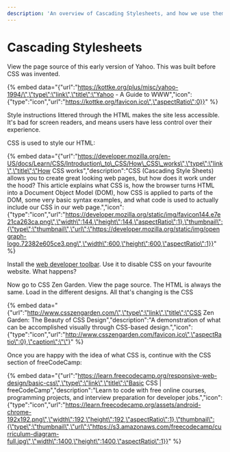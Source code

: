 ```yaml
---
description: 'An overview of Cascading Stylesheets, and how we use them to style HTML'
---
```


# Cascading Stylesheets

View the page source of this early version of Yahoo. This was built before CSS was invented.

{% embed data="{\"url\":\"https://kottke.org/plus/misc/yahoo-1994/\",\"type\":\"link\",\"title\":\"Yahoo - A Guide to WWW\",\"icon\":{\"type\":\"icon\",\"url\":\"https://kottke.org/favicon.ico\",\"aspectRatio\":0}}" %}

Style instructions littered through the HTML makes the site less accessible. It's bad for screen readers, and means users have less control over their experience.

CSS is used to style our HTML:

{% embed data="{\"url\":\"https://developer.mozilla.org/en-US/docs/Learn/CSS/Introduction\_to\_CSS/How\_CSS\_works\",\"type\":\"link\",\"title\":\"How CSS works\",\"description\":\"CSS \(Cascading Style Sheets\) allows you to create great looking web pages, but how does it work under the hood? This article explains what CSS is, how the browser turns HTML into a Document Object Model \(DOM\), how CSS is applied to parts of the DOM, some very basic syntax examples, and what code is used to actually include our CSS in our web page.\",\"icon\":{\"type\":\"icon\",\"url\":\"https://developer.mozilla.org/static/img/favicon144.e7e21ca263ca.png\",\"width\":144,\"height\":144,\"aspectRatio\":1},\"thumbnail\":{\"type\":\"thumbnail\",\"url\":\"https://developer.mozilla.org/static/img/opengraph-logo.72382e605ce3.png\",\"width\":600,\"height\":600,\"aspectRatio\":1}}" %}

Install the [web developer toolbar](%20https://www.google.co.uk/search?q=web+developer+toolbar). Use it to disable CSS on your favourite website. What happens?

Now go to CSS Zen Garden. View the page source. The HTML is always the same. Load in the different designs. All that's changing is the CSS

{% embed data="{\"url\":\"http://www.csszengarden.com/\",\"type\":\"link\",\"title\":\"CSS Zen Garden: The Beauty of CSS Design\",\"description\":\"A demonstration of what can be accomplished visually through CSS-based design.\",\"icon\":{\"type\":\"icon\",\"url\":\"http://www.csszengarden.com/favicon.ico\",\"aspectRatio\":0},\"caption\":\"\"}" %}

Once you are happy with the idea of what CSS is, continue with the CSS section of freeCodeCamp:

{% embed data="{\"url\":\"https://learn.freecodecamp.org/responsive-web-design/basic-css\",\"type\":\"link\",\"title\":\"Basic CSS \| freeCodeCamp\",\"description\":\"Learn to code with free online courses, programming projects, and interview preparation for developer jobs.\",\"icon\":{\"type\":\"icon\",\"url\":\"https://learn.freecodecamp.org/assets/android-chrome-192x192.png\",\"width\":192,\"height\":192,\"aspectRatio\":1},\"thumbnail\":{\"type\":\"thumbnail\",\"url\":\"https://s3.amazonaws.com/freecodecamp/curriculum-diagram-full.jpg\",\"width\":1400,\"height\":1400,\"aspectRatio\":1}}" %}

  






